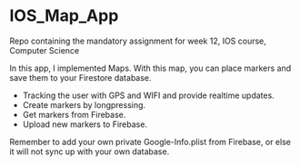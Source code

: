 # IOS_Map_App
Repo containing the mandatory assignment for week 12, IOS course, Computer Science

In this app, I implemented Maps. With this map, you can place markers and save them to your Firestore database.

- Tracking the user with GPS and WIFI and provide realtime updates.
- Create markers by longpressing.
- Get markers from Firebase.
- Upload new markers to Firebase.

Remember to add your own private Google-Info.plist from Firebase, or else it will not sync up with your own database.
